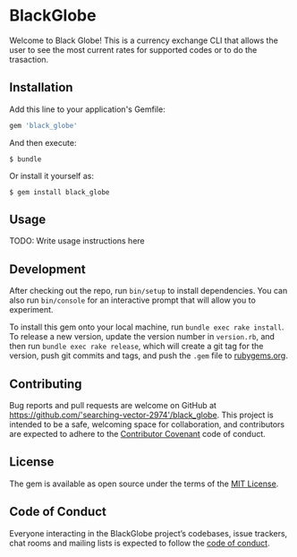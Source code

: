 # BlackGlobe

Welcome to Black Globe! This is a currency exchange CLI that allows the user to see the most current rates for supported codes or to do the trasaction.

## Installation

Add this line to your application's Gemfile:

```ruby
gem 'black_globe'
```

And then execute:

    $ bundle

Or install it yourself as:

    $ gem install black_globe

## Usage

TODO: Write usage instructions here

## Development

After checking out the repo, run `bin/setup` to install dependencies. You can also run `bin/console` for an interactive prompt that will allow you to experiment.

To install this gem onto your local machine, run `bundle exec rake install`. To release a new version, update the version number in `version.rb`, and then run `bundle exec rake release`, which will create a git tag for the version, push git commits and tags, and push the `.gem` file to [rubygems.org](https://rubygems.org).

## Contributing

Bug reports and pull requests are welcome on GitHub at https://github.com/'searching-vector-2974'/black_globe. This project is intended to be a safe, welcoming space for collaboration, and contributors are expected to adhere to the [Contributor Covenant](http://contributor-covenant.org) code of conduct.

## License

The gem is available as open source under the terms of the [MIT License](https://opensource.org/licenses/MIT).

## Code of Conduct

Everyone interacting in the BlackGlobe project’s codebases, issue trackers, chat rooms and mailing lists is expected to follow the [code of conduct](https://github.com/'searching-vector-2974'/black_globe/blob/master/CODE_OF_CONDUCT.md).
